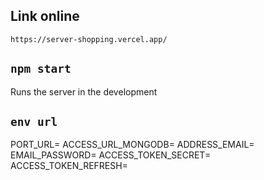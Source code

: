 ## Link online

`https://server-shopping.vercel.app/`

## `npm start`

Runs the server in the development

## `env url`

PORT_URL=
ACCESS_URL_MONGODB=
ADDRESS_EMAIL=
EMAIL_PASSWORD=
ACCESS_TOKEN_SECRET=
ACCESS_TOKEN_REFRESH=

